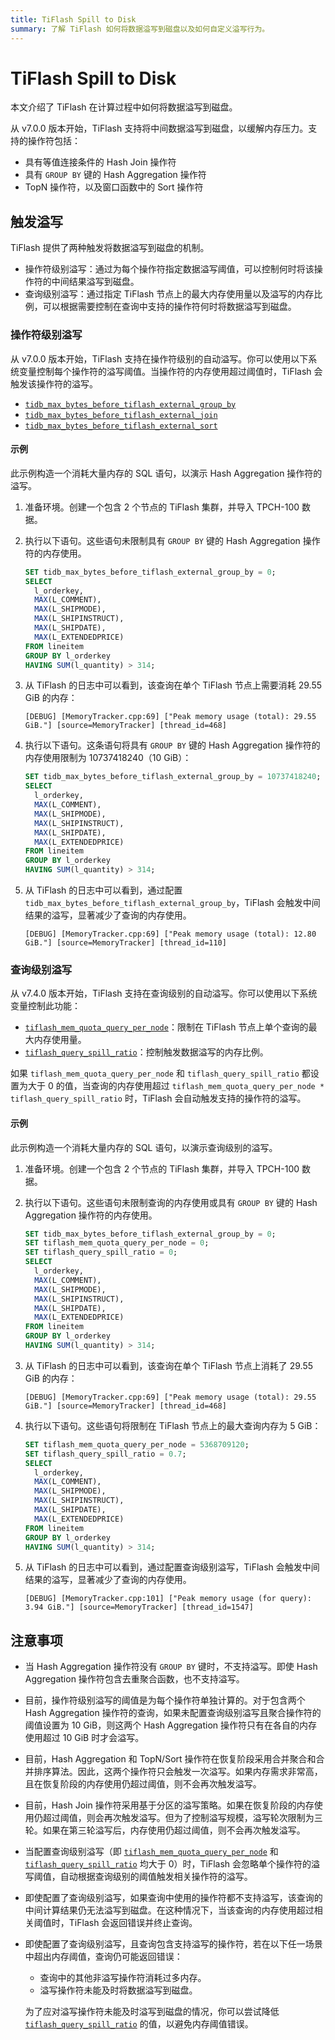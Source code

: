 ```yaml
---
title: TiFlash Spill to Disk
summary: 了解 TiFlash 如何将数据溢写到磁盘以及如何自定义溢写行为。
---
```


# TiFlash Spill to Disk

本文介绍了 TiFlash 在计算过程中如何将数据溢写到磁盘。

从 v7.0.0 版本开始，TiFlash 支持将中间数据溢写到磁盘，以缓解内存压力。支持的操作符包括：

* 具有等值连接条件的 Hash Join 操作符
* 具有 `GROUP BY` 键的 Hash Aggregation 操作符
* TopN 操作符，以及窗口函数中的 Sort 操作符

## 触发溢写

TiFlash 提供了两种触发将数据溢写到磁盘的机制。

* 操作符级别溢写：通过为每个操作符指定数据溢写阈值，可以控制何时将该操作符的中间结果溢写到磁盘。
* 查询级别溢写：通过指定 TiFlash 节点上的最大内存使用量以及溢写的内存比例，可以根据需要控制在查询中支持的操作符何时将数据溢写到磁盘。

### 操作符级别溢写

从 v7.0.0 版本开始，TiFlash 支持在操作符级别的自动溢写。你可以使用以下系统变量控制每个操作符的溢写阈值。当操作符的内存使用超过阈值时，TiFlash 会触发该操作符的溢写。

* [`tidb_max_bytes_before_tiflash_external_group_by`](/system-variables.md#tidb_max_bytes_before_tiflash_external_group_by-new-in-v700)
* [`tidb_max_bytes_before_tiflash_external_join`](/system-variables.md#tidb_max_bytes_before_tiflash_external_join-new-in-v700)
* [`tidb_max_bytes_before_tiflash_external_sort`](/system-variables.md#tidb_max_bytes_before_tiflash_external_sort-new-in-v700)

#### 示例

此示例构造一个消耗大量内存的 SQL 语句，以演示 Hash Aggregation 操作符的溢写。

1. 准备环境。创建一个包含 2 个节点的 TiFlash 集群，并导入 TPCH-100 数据。
2. 执行以下语句。这些语句未限制具有 `GROUP BY` 键的 Hash Aggregation 操作符的内存使用。

    ```sql
    SET tidb_max_bytes_before_tiflash_external_group_by = 0;
    SELECT
      l_orderkey,
      MAX(L_COMMENT),
      MAX(L_SHIPMODE),
      MAX(L_SHIPINSTRUCT),
      MAX(L_SHIPDATE),
      MAX(L_EXTENDEDPRICE)
    FROM lineitem
    GROUP BY l_orderkey
    HAVING SUM(l_quantity) > 314;
    ```

3. 从 TiFlash 的日志中可以看到，该查询在单个 TiFlash 节点上需要消耗 29.55 GiB 的内存：

    ```
    [DEBUG] [MemoryTracker.cpp:69] ["Peak memory usage (total): 29.55 GiB."] [source=MemoryTracker] [thread_id=468]
    ```

4. 执行以下语句。这条语句将具有 `GROUP BY` 键的 Hash Aggregation 操作符的内存使用限制为 10737418240（10 GiB）：

    ```sql
    SET tidb_max_bytes_before_tiflash_external_group_by = 10737418240;
    SELECT
      l_orderkey,
      MAX(L_COMMENT),
      MAX(L_SHIPMODE),
      MAX(L_SHIPINSTRUCT),
      MAX(L_SHIPDATE),
      MAX(L_EXTENDEDPRICE)
    FROM lineitem
    GROUP BY l_orderkey
    HAVING SUM(l_quantity) > 314;
    ```

5. 从 TiFlash 的日志中可以看到，通过配置 `tidb_max_bytes_before_tiflash_external_group_by`，TiFlash 会触发中间结果的溢写，显著减少了查询的内存使用。

    ```
    [DEBUG] [MemoryTracker.cpp:69] ["Peak memory usage (total): 12.80 GiB."] [source=MemoryTracker] [thread_id=110]
    ```

### 查询级别溢写

从 v7.4.0 版本开始，TiFlash 支持在查询级别的自动溢写。你可以使用以下系统变量控制此功能：

* [`tiflash_mem_quota_query_per_node`](/system-variables.md#tiflash_mem_quota_query_per_node-new-in-v740)：限制在 TiFlash 节点上单个查询的最大内存使用量。
* [`tiflash_query_spill_ratio`](/system-variables.md#tiflash_query_spill_ratio-new-in-v740)：控制触发数据溢写的内存比例。

如果 `tiflash_mem_quota_query_per_node` 和 `tiflash_query_spill_ratio` 都设置为大于 0 的值，当查询的内存使用超过 `tiflash_mem_quota_query_per_node * tiflash_query_spill_ratio` 时，TiFlash 会自动触发支持的操作符的溢写。

#### 示例

此示例构造一个消耗大量内存的 SQL 语句，以演示查询级别的溢写。

1. 准备环境。创建一个包含 2 个节点的 TiFlash 集群，并导入 TPCH-100 数据。

2. 执行以下语句。这些语句未限制查询的内存使用或具有 `GROUP BY` 键的 Hash Aggregation 操作符的内存使用。

    ```sql
    SET tidb_max_bytes_before_tiflash_external_group_by = 0;
    SET tiflash_mem_quota_query_per_node = 0;
    SET tiflash_query_spill_ratio = 0;
    SELECT
      l_orderkey,
      MAX(L_COMMENT),
      MAX(L_SHIPMODE),
      MAX(L_SHIPINSTRUCT),
      MAX(L_SHIPDATE),
      MAX(L_EXTENDEDPRICE)
    FROM lineitem
    GROUP BY l_orderkey
    HAVING SUM(l_quantity) > 314;
    ```

3. 从 TiFlash 的日志中可以看到，该查询在单个 TiFlash 节点上消耗了 29.55 GiB 的内存：

    ```
    [DEBUG] [MemoryTracker.cpp:69] ["Peak memory usage (total): 29.55 GiB."] [source=MemoryTracker] [thread_id=468]
    ```

4. 执行以下语句。这些语句将限制在 TiFlash 节点上的最大查询内存为 5 GiB：

    ```sql
    SET tiflash_mem_quota_query_per_node = 5368709120;
    SET tiflash_query_spill_ratio = 0.7;
    SELECT
      l_orderkey,
      MAX(L_COMMENT),
      MAX(L_SHIPMODE),
      MAX(L_SHIPINSTRUCT),
      MAX(L_SHIPDATE),
      MAX(L_EXTENDEDPRICE)
    FROM lineitem
    GROUP BY l_orderkey
    HAVING SUM(l_quantity) > 314;
    ```

5. 从 TiFlash 的日志中可以看到，通过配置查询级别溢写，TiFlash 会触发中间结果的溢写，显著减少了查询的内存使用。

    ```
    [DEBUG] [MemoryTracker.cpp:101] ["Peak memory usage (for query): 3.94 GiB."] [source=MemoryTracker] [thread_id=1547]
    ```

## 注意事项

* 当 Hash Aggregation 操作符没有 `GROUP BY` 键时，不支持溢写。即使 Hash Aggregation 操作符包含去重聚合函数，也不支持溢写。
* 目前，操作符级别溢写的阈值是为每个操作符单独计算的。对于包含两个 Hash Aggregation 操作符的查询，如果未配置查询级别溢写且聚合操作符的阈值设置为 10 GiB，则这两个 Hash Aggregation 操作符只有在各自的内存使用超过 10 GiB 时才会溢写。
* 目前，Hash Aggregation 和 TopN/Sort 操作符在恢复阶段采用合并聚合和合并排序算法。因此，这两个操作符只会触发一次溢写。如果内存需求非常高，且在恢复阶段的内存使用仍超过阈值，则不会再次触发溢写。
* 目前，Hash Join 操作符采用基于分区的溢写策略。如果在恢复阶段的内存使用仍超过阈值，则会再次触发溢写。但为了控制溢写规模，溢写轮次限制为三轮。如果在第三轮溢写后，内存使用仍超过阈值，则不会再次触发溢写。
* 当配置查询级别溢写（即 [`tiflash_mem_quota_query_per_node`](/system-variables.md#tiflash_mem_quota_query_per_node-new-in-v740) 和 [`tiflash_query_spill_ratio`](/system-variables.md#tiflash_query_spill_ratio-new-in-v740) 均大于 0）时，TiFlash 会忽略单个操作符的溢写阈值，自动根据查询级别的阈值触发相关操作符的溢写。
* 即使配置了查询级别溢写，如果查询中使用的操作符都不支持溢写，该查询的中间计算结果仍无法溢写到磁盘。在这种情况下，当该查询的内存使用超过相关阈值时，TiFlash 会返回错误并终止查询。
* 即使配置了查询级别溢写，且查询包含支持溢写的操作符，若在以下任一场景中超出内存阈值，查询仍可能返回错误：
    - 查询中的其他非溢写操作符消耗过多内存。
    - 溢写操作符未能及时将数据溢写到磁盘。

  为了应对溢写操作符未能及时溢写到磁盘的情况，你可以尝试降低 [`tiflash_query_spill_ratio`](/system-variables.md#tiflash_query_spill_ratio-new-in-v740) 的值，以避免内存阈值错误。